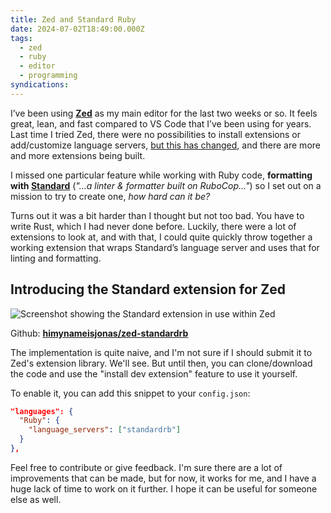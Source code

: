 ```yaml
---
title: Zed and Standard Ruby
date: 2024-07-02T18:49:00.000Z
tags:
  - zed
  - ruby
  - editor
  - programming
syndications:
---
```


I’ve been using **[Zed](https://zed.dev)** as my main editor for the last two weeks or so. It feels great, lean, and fast compared to VS Code that I’ve been using for years. Last time I tried Zed, there were no possibilities to install extensions or add/customize language servers, [but this has changed](https://zed.dev/blog/language-extensions-part-1), and there are more and more extensions being built.

I missed one particular feature while working with Ruby code, **formatting with [Standard](https://github.com/standardrb/standard)** (*"…a linter & formatter built on RuboCop…"*) so I set out on a mission to try to create one, *how hard can it be?*

Turns out it was a bit harder than I thought but not too bad. You have to write Rust, which I had never done before. Luckily, there were a lot of extensions to look at, and with that, I could quite quickly throw together a working extension that wraps Standard’s language server and uses that for linting and formatting.

## Introducing the Standard extension for Zed

![Screenshot showing the Standard extension in use within Zed](/images/zed-standard-ruby.png)

Github: **[himynameisjonas/zed-standardrb](https://github.com/himynameisjonas/zed-standardrb)**

The implementation is quite naive, and I'm not sure if I should submit it to Zed's extension library. We'll see. But until then, you can clone/download the code and use the "install dev extension" feature to use it yourself.

To enable it, you can add this snippet to your `config.json`:

```json
"languages": {
  "Ruby": {
    "language_servers": ["standardrb"]
  }
},
```

Feel free to contribute or give feedback. I'm sure there are a lot of improvements that can be made, but for now, it works for me, and I have a huge lack of time to work on it further. I hope it can be useful for someone else as well.
